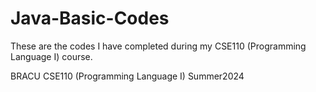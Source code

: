 # Java-Basic-Codes
These are the codes I have completed during my CSE110 (Programming Language I) course. 

BRACU CSE110 (Programming Language I) Summer2024

